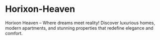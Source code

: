 # Horixon-Heaven
Horixon Heaven – Where dreams meet reality! Discover luxurious homes, modern apartments, and stunning properties that redefine elegance and comfort.
